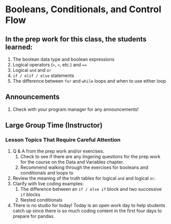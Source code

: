 # Booleans, Conditionals, and Control Flow 

## In the prep work for this class, the students learned:

1. The boolean data type and boolean expressions
1. Logical operators (`>`, `<`, etc.) and `==` 
1. Logical `and` and `or`
1. `if / elif / else` statements
1. The difference between `for` and `while` loops and when to use either loop

## Announcements
1. Check with your program manager for any announcements!

## Large Group Time (Instructor)

### Lesson Topics That Require Careful Attention
1. Q & A from the prep work and/or exercises.
   1. Check to see if there are any lingering questions for the prep work for the course on the Data and Variables chapter.
   1. Recommend walking through the exercises for booleans and conditionals and loops to 
1. Review the meaning of the truth tables for logical `and` and logical `or`.
1. Clarify with live coding examples:
   1. The difference between an `if / else if` block and two successive `if` blocks
   1. Nested conditionals
1. There is no studio for today! Today is an open work day to help students catch up since there is so much coding content in the first four days to prepare for pandas.